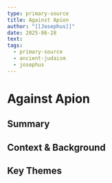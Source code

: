 ```yaml
---
type: primary-source
title: Against Apion
author: "[[Josephus]]"
date: 2025-06-28
text: 
tags:
  - primary-source
  - ancient-judaism
  - josephus
---
```


# Against Apion

## Summary

## Context & Background

## Key Themes
